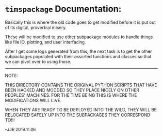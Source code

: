 # `timspackage` Documentation:
Basically this is where the old code goes to get modified before it is put out of its digital, proverbial
misery. 

These will be modified to use other subpackage modules to handle things like file IO, plotting, and 
user interfacing. 

After I get some logs generated from this, the next task is to get the other subpackages populated
with their assorted functions and classes so that we can pivot over to using those.

---
 
 
NOTE: 

THIS DIRECTORY CONTAINS THE ORIGINAL PYTHON SCRIPTS THAT HAVE BEEN HACKED AND MODDED SO THEY PLACE NICELY
ON OTHER PEOPLES' MACHINES. FOR THE TIME BEING THIS IS WHERE THE MODIFICATIONS WILL LIVE. 

WHEN THEY ARE READY TO BE DEPLOYED INTO THE WILD, THEY WILL BE RELOCATED SAFELY UP INTO THE SUBPACKAGES
THEY CORRESPOND TO!!! 

-JJR 2019.11.06